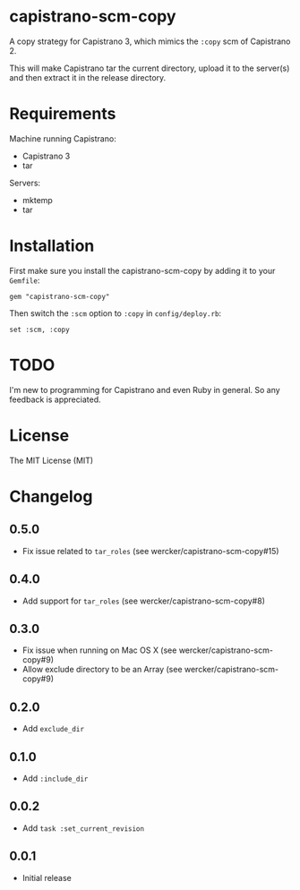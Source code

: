 capistrano-scm-copy
===================

A copy strategy for Capistrano 3, which mimics the `:copy` scm of Capistrano 2.

This will make Capistrano tar the current directory, upload it to the server(s) and then extract it in the release directory.

Requirements
============

Machine running Capistrano:

- Capistrano 3
- tar

Servers:

- mktemp
- tar

Installation
============

First make sure you install the capistrano-scm-copy by adding it to your `Gemfile`:

    gem "capistrano-scm-copy"

Then switch the `:scm` option to `:copy` in `config/deploy.rb`:

    set :scm, :copy
    
TODO
====

I'm new to programming for Capistrano and even Ruby in general. So any feedback is appreciated. 

License
=======

The MIT License (MIT)

Changelog
=========

0.5.0
-----

- Fix issue related to `tar_roles` (see wercker/capistrano-scm-copy#15)

0.4.0
-----

- Add support for `tar_roles` (see wercker/capistrano-scm-copy#8)

0.3.0
-----

- Fix issue when running on Mac OS X (see wercker/capistrano-scm-copy#9)
- Allow exclude directory to be an Array (see wercker/capistrano-scm-copy#9)

0.2.0
-----

- Add `exclude_dir`

0.1.0
-----

- Add `:include_dir`

0.0.2
-----

- Add `task :set_current_revision` 

0.0.1
-----

- Initial release
